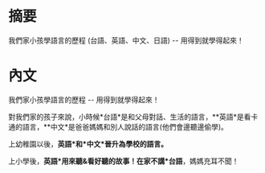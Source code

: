 # 摘要 #

我們家小孩學語言的歷程 (台語、英語、中文、日語) -- 用得到就學得起來！

# 內文 #

我們家小孩學語言的歷程 -- 用得到就學得起來！

對我們家的孩子來說，小時候\*台語\*是和父母對話、生活的語言，**英語\*是看卡通的語言，**中文\*是爸爸媽媽和別人說話的語言(他們會邊聽邊偷學)。

上幼稚園以後，**英語\*和\*中文\*晉升為學校的語言。**

上小學後，**英語\*用來聽&看好聽的故事！在家不講\*台語**，媽媽充耳不聞！